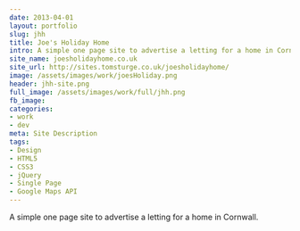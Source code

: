 ```yaml
---
date: 2013-04-01
layout: portfolio
slug: jhh
title: Joe's Holiday Home
intro: A simple one page site to advertise a letting for a home in Cornwall.
site_name: joesholidayhome.co.uk
site_url: http://sites.tomsturge.co.uk/joesholidayhome/
image: /assets/images/work/joesHoliday.png
header: jhh-site.png
full_image: /assets/images/work/full/jhh.png
fb_image: 
categories:
- work
- dev
meta: Site Description
tags: 
- Design
- HTML5
- CSS3
- jQuery
- Single Page
- Google Maps API
---
```


A simple one page site to advertise a letting for a home in Cornwall.